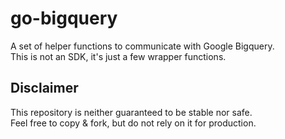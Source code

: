 # go-bigquery
A set of helper functions to communicate with Google Bigquery.  
This is not an SDK, it's just a few wrapper functions.

## Disclaimer

This repository is neither guaranteed to be stable nor safe.  
Feel free to copy & fork, but do not rely on it for production.
